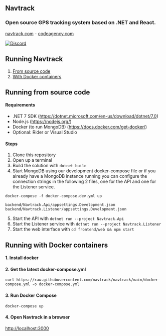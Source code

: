 ## Navtrack
### Open source GPS tracking system based on .NET and React.
[navtrack.com](https://navtrack.com) - [codeagency.com](https://codeagency.com)

[![Discord](https://img.shields.io/discord/515183168060391427?label=Discord)](https://discord.gg/N4ZxhB3y6h)

## Running Navtrack

1. [From source code](#running-from-source-code)
2. [With Docker containers](#running-with-containers)


## Running from source code

#### Requirements

- .NET 7 SDK (https://dotnet.microsoft.com/en-us/download/dotnet/7.0)
- Node.js (https://nodejs.org/)
- Docker (to run MongoDB) (https://docs.docker.com/get-docker/)
- Optional: Rider or Visual Studio


#### Steps

1. Clone this repository
2. Open up a terminal
3. Build the solution with `dotnet build`
4. Start MongoDB using our development docker-compose file or if you already have a MongoDB instance running you can configure the connection strings in the following 2 files, one for the API and one for the Listener service.

```
docker-compose -f docker-compose.dev.yml up
```

```
backend/Navtrack.Api/appsettings.Development.json
backend/Navtrack.Listener/appsettings.Development.json
```
5. Start the API with `dotnet run --project Navtrack.Api`
6. Start the Listener service with `dotnet run --project Navtrack.Listener`
7. Start the web interface with `cd frontend/web && npm start`

## Running with Docker containers

#### 1. Install docker

#### 2. Get the latest docker-compose.yml
```
curl https://raw.githubusercontent.com/navtrack/navtrack/main/docker-compose.yml -o docker-compose.yml
```

#### 3. Run Docker Compose 
```
docker-compose up
```

#### 4. Open Navtrack in a browser
[http://localhost:3000](http://localhost:3000)
